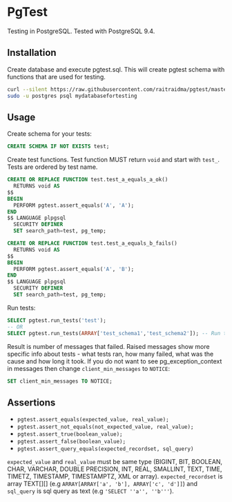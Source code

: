 # PgTest
Testing in PostgreSQL. Tested with PostgreSQL 9.4.

## Installation
Create database and execute pgtest.sql. This will create pgtest schema with functions that are used for testing.

```bash
curl --silent https://raw.githubusercontent.com/raitraidma/pgtest/master/pgtest.sql |\
sudo -u postgres psql mydatabasefortesting
```


## Usage
Create schema for your tests:
```sql
CREATE SCHEMA IF NOT EXISTS test;
```

Create test functions. Test function MUST return `void` and start with `test_`. Tests are ordered by test name.
```sql
CREATE OR REPLACE FUNCTION test.test_a_equals_a_ok()
  RETURNS void AS
$$
BEGIN
  PERFORM pgtest.assert_equals('A', 'A');
END
$$ LANGUAGE plpgsql
  SECURITY DEFINER
  SET search_path=test, pg_temp;
```
```sql
CREATE OR REPLACE FUNCTION test.test_a_equals_b_fails()
  RETURNS void AS
$$
BEGIN
  PERFORM pgtest.assert_equals('A', 'B');
END
$$ LANGUAGE plpgsql
  SECURITY DEFINER
  SET search_path=test, pg_temp;
```

Run tests:
```sql
SELECT pgtest.run_tests('test');
-- OR
SELECT pgtest.run_tests(ARRAY['test_schema1','test_schema2']); -- Run tests from multiple schemas.
```

Result is number of messages that failed. Raised messages show more specific info about tests - what tests ran, how many failed, what was the cause and how long it took.
If you do not want to see pg_exception_context in messages then change `client_min_messages` to `NOTICE`:
```sql
SET client_min_messages TO NOTICE;
```

## Assertions
* `pgtest.assert_equals(expected_value, real_value);`
* `pgtest.assert_not_equals(not_expected_value, real_value);`
* `pgtest.assert_true(boolean_value);`
* `pgtest.assert_false(boolean_value);`
* `pgtest.assert_query_equals(expected_recordset, sql_query)`

`expected_value` and `real_value` must be same type (BIGINT, BIT, BOOLEAN, CHAR, VARCHAR, DOUBLE PRECISION, INT, REAL, SMALLINT, TEXT, TIME, TIMETZ, TIMESTAMP, TIMESTAMPTZ, XML or array).
`expected_recordset` is array TEXT[][] (e.g `ARRAY[ARRAY['a', 'b'], ARRAY['c', 'd']]`) and `sql_query` is sql query as text (e.g `'SELECT ''a'', ''b'''`).